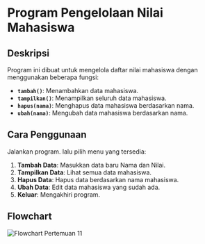 # Program Pengelolaan Nilai Mahasiswa

## Deskripsi
Program ini dibuat untuk mengelola daftar nilai mahasiswa dengan menggunakan beberapa fungsi:  
- **`tambah()`**: Menambahkan data mahasiswa.  
- **`tampilkan()`**: Menampilkan seluruh data mahasiswa.  
- **`hapus(nama)`**: Menghapus data mahasiswa berdasarkan nama.  
- **`ubah(nama)`**: Mengubah data mahasiswa berdasarkan nama.  

## Cara Penggunaan
Jalankan program. lalu pilih menu yang tersedia:
   1. **Tambah Data**: Masukkan data baru Nama dan Nilai.
   2. **Tampilkan Data**: Lihat semua data mahasiswa.
   3. **Hapus Data**: Hapus data berdasarkan nama mahasiswa.
   4. **Ubah Data**: Edit data mahasiswa yang sudah ada.
   5. **Keluar**: Mengakhiri program.

## Flowchart
![Flowchart Pertemuan 11](https://github.com/user-attachments/assets/b14ac638-d52c-462a-a287-60b01c2b9ce3)


